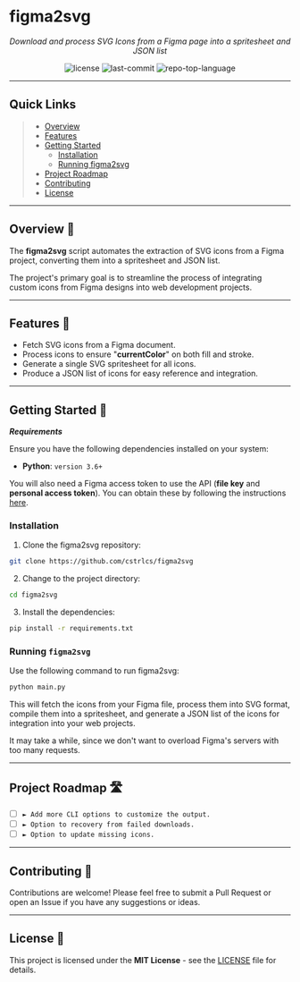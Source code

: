 # figma2svg

<p align="center">
    <em>Download and process SVG Icons from a Figma page into a spritesheet and JSON list</em>
</p>
<p align="center">
	<img src="https://img.shields.io/github/license/cstrlcs/figma2svg?style=flat&color=0080ff" alt="license">
	<img src="https://img.shields.io/github/last-commit/cstrlcs/figma2svg?style=flat&logo=git&logoColor=white&color=0080ff" alt="last-commit">
	<img src="https://img.shields.io/github/languages/top/cstrlcs/figma2svg?style=flat&color=0080ff" alt="repo-top-language">
<p>
<hr>

## Quick Links

> - [ Overview](#-overview)
> - [ Features](#-features)
> - [ Getting Started](#-getting-started)
>   - [ Installation](#-installation)
>   - [Running figma2svg](#-running-figma2svg)
> - [ Project Roadmap](#-project-roadmap)
> - [ Contributing](#-contributing)
> - [ License](#-license)

---

## Overview 📖

The **figma2svg** script automates the extraction of SVG icons from a Figma project, converting them into a spritesheet and JSON list.

The project's primary goal is to streamline the process of integrating custom icons from Figma designs into web development projects.

---

## Features 🌟

- Fetch SVG icons from a Figma document.
- Process icons to ensure "**currentColor**" on both fill and stroke.
- Generate a single SVG spritesheet for all icons.
- Produce a JSON list of icons for easy reference and integration.

---

## Getting Started 🚀

**_Requirements_**

Ensure you have the following dependencies installed on your system:

- **Python**: `version 3.6+`

You will also need a Figma access token to use the API (**file key** and **personal access token**). You can obtain these by following the instructions [here](https://www.figma.com/developers/api#access-tokens).

### Installation

1. Clone the figma2svg repository:

```sh
git clone https://github.com/cstrlcs/figma2svg
```

2. Change to the project directory:

```sh
cd figma2svg
```

3. Install the dependencies:

```sh
pip install -r requirements.txt
```

### Running `figma2svg`

Use the following command to run figma2svg:

```sh
python main.py
```

This will fetch the icons from your Figma file, process them into SVG format, compile them into a spritesheet, and generate a JSON list of the icons for integration into your web projects.

It may take a while, since we don't want to overload Figma's servers with too many requests.

---

## Project Roadmap 🛣️

- [ ] `► Add more CLI options to customize the output.`
- [ ] `► Option to recovery from failed downloads.`
- [ ] `► Option to update missing icons.`

---

## Contributing 🤝

Contributions are welcome! Please feel free to submit a Pull Request or open an Issue if you have any suggestions or ideas.

---

## License 📝

This project is licensed under the **MIT License** - see the [LICENSE](LICENSE) file for details.
